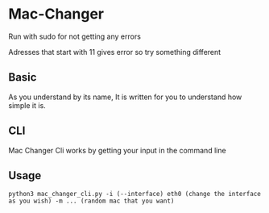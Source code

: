 # Mac-Changer

Run with sudo for not getting any errors


Adresses that start with 11 gives error so try something different


## Basic

As you understand by its name, It is written for you to understand how simple it is.

## CLI

Mac Changer Cli works by getting your input in the command line

## Usage

    python3 mac_changer_cli.py -i (--interface) eth0 (change the interface as you wish) -m ... (random mac that you want)
